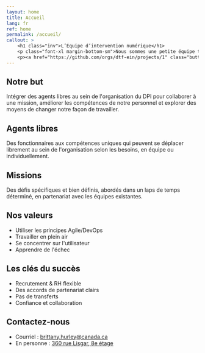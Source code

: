 ```yaml
---
layout: home
title: Accueil
lang: fr
ref: home
permalink: /accueil/
callout: >
    <h1 class="inv">L’Équipe d’intervention numérique</h1>
    <p class="font-xl margin-bottom-sm">Nous sommes une petite équipe travaillant avec la DPI de Services partagés Canada.</p>
    <p><a href="https://github.com/orgs/dtf-ein/projects/1" class="button">Suivez nos travaux</a></p>
---
```


## Notre but
Intégrer des agents libres au sein de l'organisation du DPI pour collaborer à une mission, améliorer les compétences de notre personnel et explorer des moyens de changer notre façon de travailler.

## Agents libres
Des fonctionnaires aux compétences uniques qui peuvent se déplacer librement au sein de l'organisation selon les besoins, en équipe ou individuellement.

## Missions
Des défis spécifiques et bien définis, abordés dans un laps de temps déterminé, en partenariat avec les équipes existantes.

## Nos valeurs
- Utiliser les principes Agile/DevOps
- Travailler en plein air
- Se concentrer sur l'utilisateur
- Apprendre de l'échec

## Les clés du succès
- Recrutement & RH flexible
- Des accords de partenariat clairs
- Pas de transferts
- Confiance et collaboration

## Contactez-nous
- Courriel : [brittany.hurley@canada.ca](brittany.hurley@canada.ca)
- En personne : [360 rue Lisgar, 8e étage](https://goo.gl/maps/EGtbR8EMoDMkbCdh8)